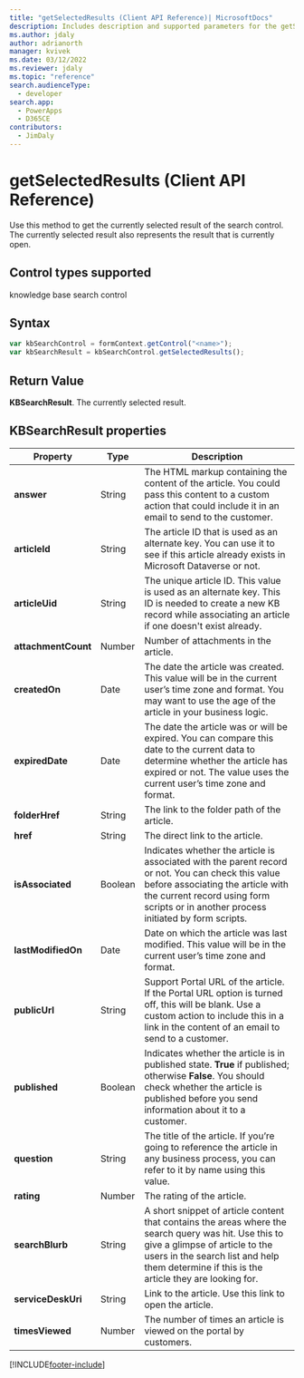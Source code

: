 ```yaml
---
title: "getSelectedResults (Client API Reference)| MicrosoftDocs"
description: Includes description and supported parameters for the getSelectedResults method.
ms.author: jdaly
author: adrianorth
manager: kvivek
ms.date: 03/12/2022
ms.reviewer: jdaly
ms.topic: "reference"
search.audienceType: 
  - developer
search.app: 
  - PowerApps
  - D365CE
contributors:
  - JimDaly
---
```

# getSelectedResults (Client API Reference)


Use this method to get the currently selected result of the search control. The currently selected result also represents the result that is currently open. 

## Control types supported

knowledge base search control

## Syntax

```JavaScript
var kbSearchControl = formContext.getControl("<name>");
var kbSearchResult = kbSearchControl.getSelectedResults();
```

## Return Value 

**KBSearchResult**. The currently selected result.

## KBSearchResult properties

| **Property**        | **Type** | **Description**  |
|---------------------|----------|------------------|
| **answer**          | String   | The HTML markup containing the content of the article. You could pass this content to a custom action that could include it in an email to send to the customer. |
| **articleId**       | String   | The article ID that is used as an alternate key. You can use it to see if this article already exists in Microsoft Dataverse or not.|
| **articleUid**      | String   | The unique article ID. This value is used as an alternate key. This ID is needed to create a new KB record while associating an article if one doesn't exist already. |
| **attachmentCount** | Number   | Number of attachments in the article. |
| **createdOn**       | Date     | The date the article was created. This value will be in the current user’s time zone and format. You may want to use the age of the article in your business logic. |
| **expiredDate**     | Date     | The date the article was or will be expired. You can compare this date to the current data to determine whether the article has expired or not. The value uses the current user’s time zone and format.|
| **folderHref**      | String   | The link to the folder path of the article.|
| **href**            | String   | The direct link to the article.|
| **isAssociated**    | Boolean  | Indicates whether the article is associated with the parent record or not. You can check this value before associating the article with the current record using form scripts or in another process initiated by form scripts. |
| **lastModifiedOn**  | Date     | Date on which the article was last modified. This value will be in the current user’s time zone and format. |
| **publicUrl**       | String   | Support Portal URL of the article. If the Portal URL option is turned off, this will be blank. Use a custom action to include this in a link in the content of an email to send to a customer. |
| **published**       | Boolean  | Indicates whether the article is in published state. **True** if published; otherwise **False**. You should check whether the article is published before you send information about it to a customer. |
| **question**        | String   | The title of the article. If you’re going to reference the article in any business process, you can refer to it by name using this value.  |
| **rating**          | Number   | The rating of the article.  |
| **searchBlurb**     | String   | A short snippet of article content that contains the areas where the search query was hit. Use this to give a glimpse of article to the users in the search list and help them determine if this is the article they are looking for. |
| **serviceDeskUri**  | String   | Link to the article. Use this link to open the article.   |
| **timesViewed**     | Number   | The number of times an article is viewed on the portal by customers.  |


[!INCLUDE[footer-include](../../../../../includes/footer-banner.md)]